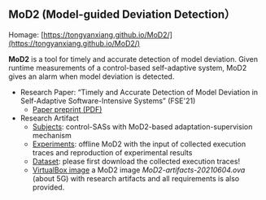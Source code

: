 ## MoD2 (Model-guided Deviation Detection）

Homage: [https://tongyanxiang.github.io/MoD2/](https://tongyanxiang.github.io/MoD2/)

**MoD2** is a tool for timely and accurate detection of model deviation. Given runtime measurements of a control-based self-adaptive system, MoD2 gives an alarm when model deviation is detected.

* Research Paper: “Timely and Accurate Detection of Model Deviation in Self-Adaptive Software-Intensive Systems” (FSE'21)
    * [Paper preprint (PDF)](https://tongyanxiang.github.io/MoD2/artifact/MoD2-fse2021.pdf)
* Research Artifact
    * [Subjects](https://github.com/tongyanxiang/MoD2/tree/main/subject): control-SASs with MoD2-based adaptation-supervision mechanism
    * [Experiments](https://github.com/tongyanxiang/MoD2/tree/main/experiment): offline MoD2 with the input of collected execution traces and reproduction of experimental results
    * [Dataset](https://drive.google.com/drive/folders/1FO80jwV4m8lejJU3kHSdE7ESZkuRf2T1?usp=sharing): please first download the collected execution traces! 
    * [VirtualBox image](https://drive.google.com/drive/folders/1FO80jwV4m8lejJU3kHSdE7ESZkuRf2T1?usp=sharing) a MoD2 image *MoD2-artifacts-20210604.ova* (about 5G) with research artifacts and all requirements is also provided. 
